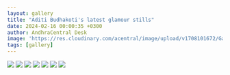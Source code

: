 ```yaml
---
layout: gallery
title: "Aditi Budhakoti's latest glamour stills"
date: 2024-02-16 00:00:35 +0300
author: AndhraCentral Desk
image: 'https://res.cloudinary.com/acentral/image/upload/v1708101672/Galleries/289449-jx3t0e2v_z656ds.jpg'
tags: [gallery]
---
```


<div class="gallery-box">
  <div class="gallery">
    <img src="https://res.cloudinary.com/acentral/image/upload/v1708101667/Galleries/289447-xq6uvean_dbvgln.webp" loading="lazy">
    <img src="https://res.cloudinary.com/acentral/image/upload/v1708101670/Galleries/289450-lwdksnmd_bg412v.jpg" loading="lazy">
    <img src="https://res.cloudinary.com/acentral/image/upload/v1708101672/Galleries/289449-jx3t0e2v_z656ds.jpg" loading="lazy">
    <img src="https://res.cloudinary.com/acentral/image/upload/v1708101674/Galleries/289453-7wv9p409_ksivuo.webp" loading="lazy">
    <img src="https://res.cloudinary.com/acentral/image/upload/v1708101676/Galleries/289457-ch7yfk1d_qeol79.jpg" loading="lazy">
    <img src="https://res.cloudinary.com/acentral/image/upload/v1708101678/Galleries/289456-cmllgly6_gbbtf1.jpg" loading="lazy">
    <img src="https://res.cloudinary.com/acentral/image/upload/v1708101681/Galleries/289454-7xgiayqe_byrkar.webp" loading="lazy">
  </div>
</div>
